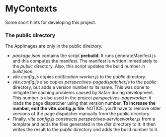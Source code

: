 # MyContexts

Some short hints for developing this project.

### The public directory
The AppImages are only in the public directory.
* *package.json* contains the script **prebuild**. It runs generateManifest.js and this computes the manifest. The manifest is written immediately to the *public* directory. Also, this script updates the build number in *build.json*.
* *vite.config.js* copies *notification-worker.js* to the *public* directory. 
* *vite.config.js* also copies *perspectives-pagedispatcher.js* to the *public* directory, but adds a version number to its name. This was done to mitigate the caching problems caused by Safari during development. This number is also used in the project *perspectives-pageworker*: it loads the page dispatcher using that version number. __To increase the number, edit the vite.config.js file__. NOTICE: you'll have to remove older versions of the page dispatcher manually from the public directory.
* Finally, *vite.config.js* constructs *perspectives-serviceworker.js* from a template and adds the files generated in the *dist* directory to it. It then writes the result to the *public* directory and adds the build number to it.